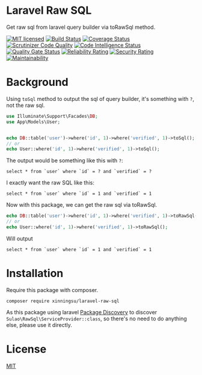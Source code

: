 # Laravel Raw SQL

Get raw sql from laravel query builder via toRawSql method.

[![MIT licensed](https://img.shields.io/badge/license-MIT-blue.svg)](./LICENSE)
[![Build Status](https://api.travis-ci.org/xinningsu/laravel-raw-sql.svg?branch=master)](https://travis-ci.org/xinningsu/laravel-raw-sql)
[![Coverage Status](https://coveralls.io/repos/github/xinningsu/laravel-raw-sql/badge.svg?branch=master)](https://coveralls.io/github/xinningsu/laravel-raw-sql)
[![Scrutinizer Code Quality](https://scrutinizer-ci.com/g/xinningsu/laravel-raw-sql/badges/quality-score.png?b=master)](https://scrutinizer-ci.com/g/xinningsu/laravel-raw-sql)
[![Code Intelligence Status](https://scrutinizer-ci.com/g/xinningsu/laravel-raw-sql/badges/code-intelligence.svg?b=master)](https://scrutinizer-ci.com/g/xinningsu/laravel-raw-sql)
[![Quality Gate Status](https://sonarcloud.io/api/project_badges/measure?project=xinningsu_laravel-raw-sql&metric=alert_status)](https://sonarcloud.io/dashboard?id=xinningsu_laravel-raw-sql)
[![Reliability Rating](https://sonarcloud.io/api/project_badges/measure?project=xinningsu_laravel-raw-sql&metric=reliability_rating)](https://sonarcloud.io/dashboard?id=xinningsu_laravel-raw-sql)
[![Security Rating](https://sonarcloud.io/api/project_badges/measure?project=xinningsu_laravel-raw-sql&metric=security_rating)](https://sonarcloud.io/dashboard?id=xinningsu_laravel-raw-sql)
[![Maintainability](https://api.codeclimate.com/v1/badges/18669386ce65532b228f/maintainability)](https://codeclimate.com/github/xinningsu/laravel-raw-sql/maintainability)


# Background

Using `toSql` method to output the sql of query builder, it's something with `?`, not the raw sql.

```php
use Illuminate\Support\Facades\DB;
use App\Models\User;


echo DB::table('user')->where('id', 1)->where('verified', 1)->toSql();
// or 
echo User::where('id', 1)->where('verified', 1)->toSql();
```

The output would be something like this with `?`:

```mysql
select * from `user` where `id` = ? and `verified` = ?
```

I exactly want the raw SQL like this:

```mysql
select * from `user` where `id` = 1 and `verified` = 1
```

Now with this package, we can get the raw sql via toRawSql.

```php
echo DB::table('user')->where('id', 1)->where('verified', 1)->toRawSql();
// or 
echo User::where('id', 1)->where('verified', 1)->toRawSql();
```

Will output

```mysql
select * from `user` where `id` = 1 and `verified` = 1
```


# Installation

Require this package with composer. 

```
composer require xinningsu/laravel-raw-sql

```

As this package using laravel [Package Discovery](https://laravel.com/docs/8.x/packages#package-discovery) to discover `Sulao\RawSql\ServiceProvider::class`, so there's no need to do anything else, please use it directly.



# License

[MIT](./LICENSE)
